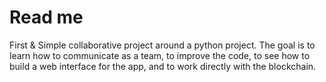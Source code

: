 # Read me
First & Simple collaborative project around a python project.
The goal is to learn how to communicate as a team, to improve the code, to see how to build a web interface for the app, and to work directly with the blockchain.


